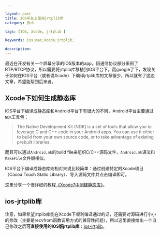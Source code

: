 ```yaml
---

layout: post
title: IOS平台上使用jrtplib库
category: 技术

tags: [IOS, Xcode, jrtplib ]

keywords: ios;mac;Xcode;jrtplib;

description:
---
```


最近在开发有关一个屏幕分享的IOS版本的app，因通信协议部分采用了RTP/RTCP协议，所以需要将jrtplib库移植到IOS平台下。而google了下，发现关于如何在IOS平台（或者说Xcode）下编译jrtplib库的文章很少，所以就有了这边文章，希望能帮到后来者。

## Xcode下如何生成静态库

IOS平台下编译成静态库和Android平台下有很大的不同，Android平台主要通过```NDK```工具包：

>The Native Development Kit (NDK) is a set of tools that allow you to leverage C and C++ code in your Android apps. You can use it either to build from your own source code, or to take advantage of existing prebuilt libraries.

而且可以通过```Android.mk```的build file来组织C/C++源码文件，```Android.mk```语法和```MakeFile```文件很相似。

IOS平台下编译成静态库则相对来说比较简单：通过创建特定的Xcode项目（Cocoa Touch Static Library）、导入源码文件并点击编译即可。

这里分享一个很详细的教程[《Xcode7中创建静态库》](http://www.jianshu.com/p/656ba8094d1d)。

## ios-jrtplib库

注意，如果希望jrtplib库能在Xcode下顺利编译通过的话，还需要对源码进行小小的修改（主要是recvfrom函数调用方式的兼容性问题），所以这里直接给出一个自己修改之后**可直接使用的IOS版jrtplib库**：[ios-jrtplib](https://github.com/hadesmo/ios-jrtplib)。

